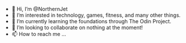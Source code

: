 - 👋 Hi, I’m @NorthernJet
- 👀 I’m interested in technology, games, fitness, and many other things.
- 🌱 I’m currently learning the foundations through The Odin Project.
- 💞️ I’m looking to collaborate on nothing at the moment!
- 📫 How to reach me ...

<!---
NorthernJet/NorthernJet is a ✨ special ✨ repository because its `README.md` (this file) appears on your GitHub profile.
You can click the Preview link to take a look at your changes.
--->
